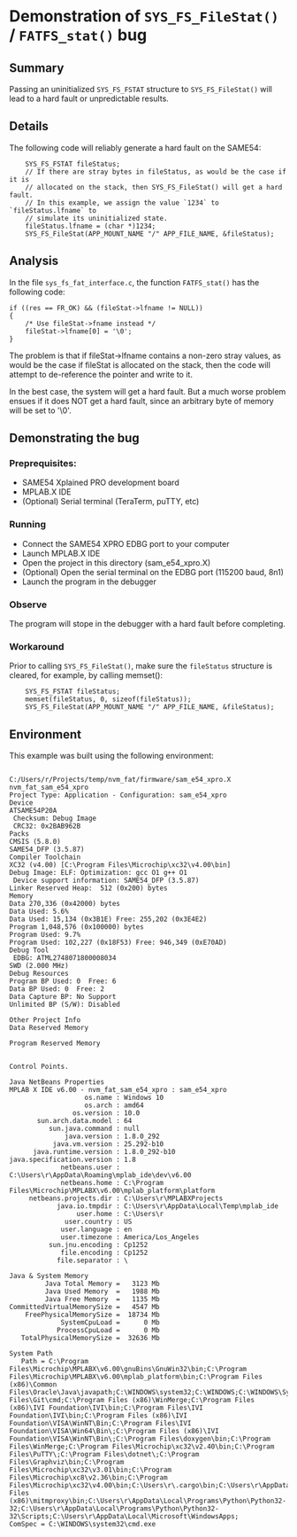 # Demonstration of `SYS_FS_FileStat()` / `FATFS_stat()` bug

## Summary

Passing an uninitialized `SYS_FS_FSTAT` structure to `SYS_FS_FileStat()` will
lead to a hard fault or unpredictable results.

## Details

The following code will reliably generate a hard fault on the SAME54:

```
    SYS_FS_FSTAT fileStatus;
    // If there are stray bytes in fileStatus, as would be the case if it is
    // allocated on the stack, then SYS_FS_FileStat() will get a hard fault.
    // In this example, we assign the value `1234` to `fileStatus.lfname` to
    // simulate its uninitialized state.
    fileStatus.lfname = (char *)1234;
    SYS_FS_FileStat(APP_MOUNT_NAME "/" APP_FILE_NAME, &fileStatus);
```

## Analysis

In the file `sys_fs_fat_interface.c`, the function `FATFS_stat()` has the
following code:

```
if ((res == FR_OK) && (fileStat->lfname != NULL))
{
    /* Use fileStat->fname instead */
    fileStat->lfname[0] = '\0';
}
```

The problem is that if fileStat->lfname contains a non-zero stray values, as
would be the case if fileStat is allocated on the stack, then the code will
attempt to de-reference the pointer and write to it.  

In the best case, the system will get a hard fault.  But a much worse problem
ensues if it does NOT get a hard fault, since an arbitrary byte of memory will
be set to '\0'.

## Demonstrating the bug

### Preprequisites:

* SAME54 Xplained PRO development board
* MPLAB.X IDE
* (Optional) Serial terminal (TeraTerm, puTTY, etc)

### Running

* Connect the SAME54 XPRO EDBG port to your computer
* Launch MPLAB.X IDE
* Open the project in this directory (sam_e54_xpro.X)
* (Optional) Open the serial terminal on the EDBG port (115200 baud, 8n1)
* Launch the program in the debugger

### Observe

The program will stope in the debugger with a hard fault before completing.

### Workaround

Prior to calling `SYS_FS_FileStat()`, make sure the `fileStatus` structure is
cleared, for example, by calling memset():

```
    SYS_FS_FSTAT fileStatus;
    memset(fileStatus, 0, sizeof(fileStatus));
    SYS_FS_FileStat(APP_MOUNT_NAME "/" APP_FILE_NAME, &fileStatus);
```

## Environment

This example was built using the following environment:

```

C:/Users/r/Projects/temp/nvm_fat/firmware/sam_e54_xpro.X
nvm_fat_sam_e54_xpro
Project Type: Application - Configuration: sam_e54_xpro
Device
ATSAME54P20A
 Checksum: Debug Image
 CRC32: 0x2BAB962B
Packs
CMSIS (5.8.0)
SAME54_DFP (3.5.87)
Compiler Toolchain
XC32 (v4.00) [C:\Program Files\Microchip\xc32\v4.00\bin]
Debug Image: ELF: Optimization: gcc O1 g++ O1
 Device support information: SAME54_DFP (3.5.87)
Linker Reserved Heap:  512 (0x200) bytes
Memory
Data 270,336 (0x42000) bytes
Data Used: 5.6%
Data Used: 15,134 (0x3B1E) Free: 255,202 (0x3E4E2)
Program 1,048,576 (0x100000) bytes
Program Used: 9.7%
Program Used: 102,227 (0x18F53) Free: 946,349 (0xE70AD)
Debug Tool
 EDBG: ATML2748071800008034
SWD (2.000 MHz)
Debug Resources
Program BP Used: 0  Free: 6
Data BP Used: 0  Free: 2
Data Capture BP: No Support
Unlimited BP (S/W): Disabled

Other Project Info
Data Reserved Memory

Program Reserved Memory


Control Points.

Java NetBeans Properties
MPLAB X IDE v6.00 - nvm_fat_sam_e54_xpro : sam_e54_xpro
                   os.name : Windows 10
                   os.arch : amd64
                os.version : 10.0
       sun.arch.data.model : 64
          sun.java.command : null
              java.version : 1.8.0_292
           java.vm.version : 25.292-b10
      java.runtime.version : 1.8.0_292-b10
java.specification.version : 1.8
             netbeans.user : C:\Users\r\AppData\Roaming\mplab_ide\dev\v6.00
             netbeans.home : C:\Program Files\Microchip\MPLABX\v6.00\mplab_platform\platform
     netbeans.projects.dir : C:\Users\r\MPLABXProjects
            java.io.tmpdir : C:\Users\r\AppData\Local\Temp\mplab_ide
                 user.home : C:\Users\r
              user.country : US
             user.language : en
             user.timezone : America/Los_Angeles
          sun.jnu.encoding : Cp1252
             file.encoding : Cp1252
            file.separator : \

Java & System Memory
         Java Total Memory =   3123 Mb
         Java Used Memory  =   1988 Mb
         Java Free Memory  =   1135 Mb
CommittedVirtualMemorySize =   4547 Mb
    FreePhysicalMemorySize =  18734 Mb
             SystemCpuLoad =      0 Mb
            ProcessCpuLoad =      0 Mb
   TotalPhysicalMemorySize =  32636 Mb

System Path
   Path = C:\Program Files\Microchip\MPLABX\v6.00\gnuBins\GnuWin32\bin;C:\Program Files\Microchip\MPLABX\v6.00\mplab_platform\bin;C:\Program Files (x86)\Common Files\Oracle\Java\javapath;C:\WINDOWS\system32;C:\WINDOWS;C:\WINDOWS\System32\Wbem;C:\WINDOWS\System32\WindowsPowerShell\v1.0\;C:\WINDOWS\System32\OpenSSH\;C:\Program Files\Git\cmd;C:\Program Files (x86)\WinMerge;C:\Program Files (x86)\IVI Foundation\IVI\bin;C:\Program Files\IVI Foundation\IVI\bin;C:\Program Files (x86)\IVI Foundation\VISA\WinNT\Bin;C:\Program Files\IVI Foundation\VISA\Win64\Bin\;C:\Program Files (x86)\IVI Foundation\VISA\WinNT\Bin\;C:\Program Files\doxygen\bin;C:\Program Files\WinMerge;C:\Program Files\Microchip\xc32\v2.40\bin;C:\Program Files\PuTTY\;C:\Program Files\dotnet\;C:\Program Files\Graphviz\bin;C:\Program Files\Microchip\xc32\v3.01\bin;C:\Program Files\Microchip\xc8\v2.36\bin;C:\Program Files\Microchip\xc32\v4.00\bin;C:\Users\r\.cargo\bin;C:\Users\r\AppData\Local\atom\bin;C:\Program Files (x86)\mitmproxy\bin;C:\Users\r\AppData\Local\Programs\Python\Python32-32;C:\Users\r\AppData\Local\Programs\Python\Python32-32\Scripts;C:\Users\r\AppData\Local\Microsoft\WindowsApps;
ComSpec = C:\WINDOWS\system32\cmd.exe
```
